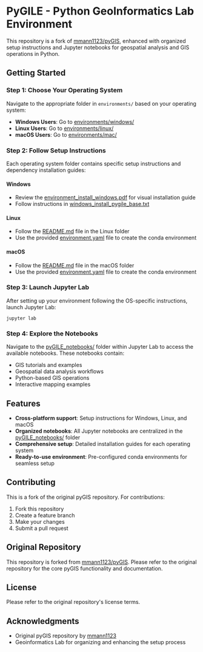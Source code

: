 # PyGILE - Python GeoInformatics Lab Environment

This repository is a fork of [mmann1123/pyGIS](https://github.com/mmann1123/pyGIS), enhanced with organized setup instructions and Jupyter notebooks for geospatial analysis and GIS operations in Python.

## Getting Started

### Step 1: Choose Your Operating System

Navigate to the appropriate folder in `environments/` based on your operating system:

- **Windows Users**: Go to [environments/windows/](environments/windows/)
- **Linux Users**: Go to [environments/linux/](environments/linux/)
- **macOS Users**: Go to [environments/mac/](environments/mac/)

### Step 2: Follow Setup Instructions

Each operating system folder contains specific setup instructions and dependency installation guides:

#### Windows
- Review the [environment_install_windows.pdf](environments/windows/environment_install_windows.pdf) for visual installation guide
- Follow instructions in [windows_install_pygile_base.txt](environments/windows/windows_install_pygile_base.txt)

#### Linux
- Follow the [README.md](environments/linux/README.md) file in the Linux folder
- Use the provided [environment.yaml](environments/linux/environment.yaml) file to create the conda environment

#### macOS
- Follow the [README.md](environments/mac/README.md) file in the macOS folder
- Use the provided [environment.yaml](environments/mac/environment.yaml) file to create the conda environment

### Step 3: Launch Jupyter Lab

After setting up your environment following the OS-specific instructions, launch Jupyter Lab:

```
jupyter lab
```

### Step 4: Explore the Notebooks

Navigate to the [pyGILE_notebooks/](pyGILE_notebooks/) folder within Jupyter Lab to access the available notebooks. These notebooks contain:

- GIS tutorials and examples
- Geospatial data analysis workflows
- Python-based GIS operations
- Interactive mapping examples

## Features

- **Cross-platform support**: Setup instructions for Windows, Linux, and macOS
- **Organized notebooks**: All Jupyter notebooks are centralized in the [pyGILE_notebooks/](pyGILE_notebooks/) folder
- **Comprehensive setup**: Detailed installation guides for each operating system
- **Ready-to-use environment**: Pre-configured conda environments for seamless setup

## Contributing

This is a fork of the original pyGIS repository. For contributions:

1. Fork this repository
2. Create a feature branch
3. Make your changes
4. Submit a pull request

## Original Repository

This repository is forked from [mmann1123/pyGIS](https://github.com/mmann1123/pyGIS). Please refer to the original repository for the core pyGIS functionality and documentation.

## License

Please refer to the original repository's license terms.

## Acknowledgments

- Original pyGIS repository by [mmann1123](https://github.com/mmann1123)
- Geoinformatics Lab for organizing and enhancing the setup process
